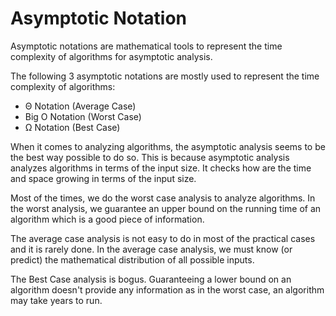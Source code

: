 # Asymptotic Notation

Asymptotic notations are mathematical tools to represent the time complexity of algorithms for asymptotic analysis.

The following 3 asymptotic notations are mostly used to represent the time complexity of algorithms:

- Θ Notation (Average Case)
- Big O Notation (Worst Case)
- Ω Notation (Best Case)

When it comes to analyzing algorithms, the asymptotic analysis seems to be the best way possible to do so. This is because asymptotic analysis analyzes algorithms in terms of the input size. It checks how are the time and space growing in terms of the input size.

Most of the times, we do the worst case analysis to analyze algorithms. In the worst analysis, we guarantee an upper bound on the running time of an algorithm which is a good piece of information.

The average case analysis is not easy to do in most of the practical cases and it is rarely done. In the average case analysis, we must know (or predict) the mathematical distribution of all possible inputs.

The Best Case analysis is bogus. Guaranteeing a lower bound on an algorithm doesn't provide any information as in the worst case, an algorithm may take years to run.

